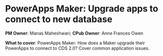 # PowerApps Maker: Upgrade apps to connect to new database

**PM Owner**: Manas Maheshwari; **CPub Owner**: Anne Frances Owen

**What to cover**: PowerApps Maker: How does a Maker upgrade their PowerApps to connect to CDS 2.0? Cover common application issues.